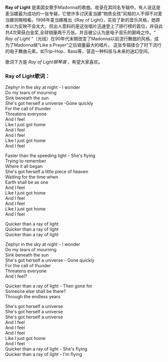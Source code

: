 

**Ray of Light**
是美国女歌手Madonna的歌曲。收录在其同名专辑中。有人说这是麦当娜最为成功的一张专辑，它使许多讨厌麦当娜“物质女孩”风格的人不得不对麦当娜另眼相看。1998年麦当娜推出《Ray
of
Light》，实验了新的音乐风格，她原本以为反映不会太大，但出人意料的是这张唱片迅速登上了排行榜的首位，并自此共4次荣获白金奖,全球销量两千万张。并且被公认为是电子音乐的巅峰之作。“
_Ray of Light_ ”（光线）在90年代末期改变了Madonna以前流行舞曲的风格，成为了Madonna继“Like a
Prayer”之后销量最大的唱片。 这张专辑揉合了时下流行的电子舞曲元素，如Trip-Hop、Bass等，营造一种科技与未来的迷幻空间。

  
歌词下方是 _Ray of Light钢琴谱_ ，希望大家喜欢。

### Ray of Light歌词：

Zephyr in the sky at night - I wonder  
Do my tears of mourning  
Sink beneath the sun  
She's got herself a universe -Gone quickly  
For the call of thunder  
Threatens everyone  
And I feel  
Like I just got home  
And I feel  
And I feel  
Like I just got home  
And I feel

Faster than the speeding light - She's flying  
Trying to remember  
Where it all began  
She's got herself a little piece of heaven  
Waiting for the time when  
Earth shall be as one  
And I feel  
Like I just got home  
And I feel  
And I feel  
Like I just got home  
And I feel

Quicker than a ray of light  
Quicker than a ray of light  
Quicker than a ray of light

Zephyr in the sky at night - I wonder  
Do my tears of mourning  
Sink beneath the sun  
She's got herself a universe - Gone quickly  
For the call of thunder  
Threatens everyone  
And I feel?

Quicker than a ray of light - Then gone for  
Someone else shall be there?  
Through the endless years

She's got herself a universe  
She's got herself a universe  
She's got herself a universe  
And I feel  
And I feel  
And I feel  
Like I just got home  
And I feel  
Quicker than a ray of light - She's flying  
Quicker than a ray of light - I'm flying

